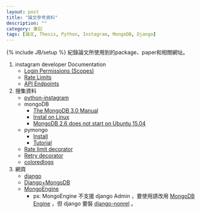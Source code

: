 ```yaml
---
layout: post
title: "論文參考資料"
description: ""
category: 筆記
tags: [論文, Thesis, Python, Instagram, MongoDB, Django]
---
```

{% include JB/setup %}
紀錄論文所使用到的package、paper和相關網址。
<!-- more -->

1. instagram developer Documentation
	* [Login Permissions (Scopes)](https://www.instagram.com/developer/authorization/)
	* [Rate Limits](https://www.instagram.com/developer/limits/)
	* [API Endpoints](https://www.instagram.com/developer/endpoints/)
2. 搜集資料
	* [python-instagram](https://github.com/Instagram/python-instagram)
	* mongoDB
		* [The MongoDB 3.0 Manual](https://docs.mongodb.org/manual/)
		* [Instal on Linux](https://docs.mongodb.org/manual/administration/install-on-linux/)
		* [MongoDB 2.6 does not start on Ubuntu 15.04](http://askubuntu.com/a/617349)
	* pymongo
		* [Install](https://api.mongodb.org/python/current/installation.html)
		* [Tutorial](https://api.mongodb.org/python/current/tutorial.html)
	* [Rate limit decorator](https://gist.github.com/gregburek/1441055)
	* [Retry decorator](http://www.saltycrane.com/blog/2009/11/trying-out-retry-decorator-python/)
	* [coloredlogs](https://coloredlogs.readthedocs.org/en/latest/)
3. 網頁
	* [django](https://docs.djangoproject.com/en/1.9/)
	* [Django+MongoDB](http://www.cnblogs.com/holbrook/archive/2012/03/11/2390715.html)
	* [MongoEngine](http://docs.mongoengine.org/index.html)
		* ps: MongoEngine 不支援 django Admin ，要使用請改用 [MongoDB Engine](https://django-mongodb-engine.readthedocs.org/en/latest/) ，但 django 要裝 [django-nonrel](https://github.com/django-nonrel/django) 。